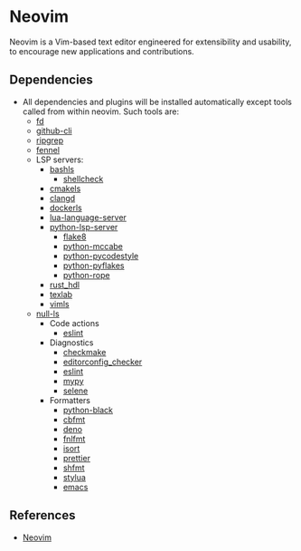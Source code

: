 # Neovim

Neovim is a Vim-based text editor engineered for extensibility and usability, to
encourage new applications and contributions.

## Dependencies

- All dependencies and plugins will be installed automatically except tools
  called from within neovim. Such tools are:
  - [fd](https://github.com/sharkdp/fd)
  - [github-cli](https://cli.github.com/)
  - [ripgrep](https://github.com/BurntSushi/ripgrep)
  - [fennel](https://fennel-lang.org/)
  - LSP servers:
    - [bashls](https://github.com/bash-lsp/bash-language-server)
      - [shellcheck](https://github.com/koalaman/shellcheck)
    - [cmakels](https://github.com/regen100/cmake-language-server)
    - [clangd](https://github.com/clangd/clangd)
    - [dockerls](https://github.com/rcjsuen/dockerfile-language-server-nodejs)
    - [lua-language-server](https://github.com/sumneko/lua-language-server)
    - [python-lsp-server](https://github.com/python-lsp/python-lsp-server)
      - [flake8](https://github.com/PyCQA/flake8)
      - [python-mccabe](https://github.com/PYCQA/mccabe)
      - [python-pycodestyle](https://github.com/PYCQA/pycodestyle)
      - [python-pyflakes](https://github.com/PYCQA/pyflakes)
      - [python-rope](https://github.com/python-rope/rope)
    - [rust_hdl](https://github.com/VHDL-LS/rust_hdl)
    - [texlab](https://github.com/latex-lsp/texlab)
    - [vimls](https://github.com/iamcco/vim-language-server)
  - [null-ls](https://github.com/jose-elias-alvarez/null-ls.nvim/blob/main/doc/BUILTINS.md)
    - Code actions
      - [eslint](https://github.com/eslint/eslint)
    - Diagnostics
      - [checkmake](https://github.com/mrtazz/checkmake)
      - [editorconfig_checker](https://github.com/editorconfig-checker/editorconfig-checker)
      - [eslint](https://github.com/eslint/eslint)
      - [mypy](https://github.com/python/mypy)
      - [selene](https://github.com/Kampfkarren/selene)
    - Formatters
      - [python-black](https://github.com/psf/black)
      - [cbfmt](https://github.com/lukas-reineke/cbfmt)
      - [deno](https://deno.land/)
      - [fnlfmt](https://git.sr.ht/~technomancy/fnlfmt)
      - [isort](https://github.com/PyCQA/isort)
      - [prettier](https://git.sr.ht/~technomancy/fnlfmt)
      - [shfmt](https://github.com/mvdan/sh)
      - [stylua](https://github.com/JohnnyMorganz/StyLua)
      - [emacs](https://www.gnu.org/savannah-checkouts/gnu/emacs/emacs.html)

## References

- [Neovim](https://neovim.io/)
